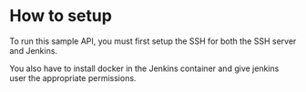 # How to setup
To run this sample API, you must first setup the SSH for both the SSH server and Jenkins.

You also have to install docker in the Jenkins container and give jenkins user the appropriate permissions.